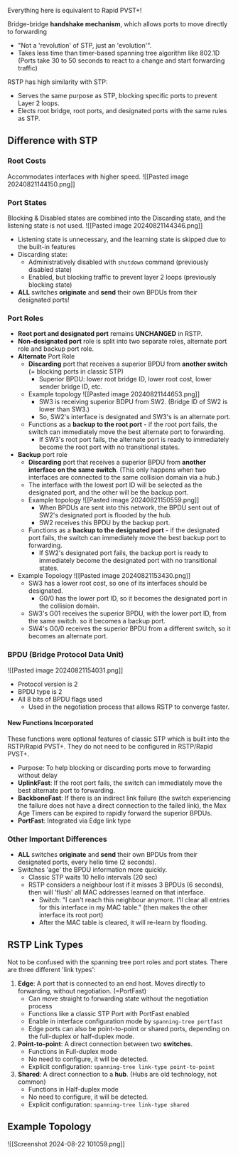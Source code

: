 Everything here is equivalent to Rapid PVST+!

Bridge-bridge **handshake mechanism**, which allows ports to move directly to forwarding
- "Not a 'revolution' of STP, just an 'evolution'".
- Takes less time than timer-based spanning tree algorithm like 802.1D (Ports take 30 to 50 seconds to react to a change and start forwarding traffic)

RSTP has high similarity with STP:
- Serves the same purpose as STP, blocking specific ports to prevent Layer 2 loops.
- Elects root bridge, root ports, and designated ports with the same rules as STP.
## Difference with STP
### Root Costs 
Accommodates interfaces with higher speed.
![[Pasted image 20240821144150.png]]
### Port States
Blocking & Disabled states are combined into the Discarding state, and the listening state is not used.
![[Pasted image 20240821144346.png]]
- Listening state is unnecessary, and the learning state is skipped due to the built-in features
- Discarding state:
	- Administratively disabled with `shutdown` command (previously disabled state)
	- Enabled, but blocking traffic to prevent layer 2 loops (previously blocking state)
- **ALL** switches **originate** and **send** their own BPDUs from their designated ports!
### Port Roles
- **Root port and designated port** remains **UNCHANGED** in RSTP.
- **Non-designated port** role is split into two separate roles, alternate port role and backup port role.
- **Alternate** Port Role
	- **Discarding** port that receives a superior BPDU from **another switch** (= blocking ports in classic STP)
		- Superior BPDU: lower root bridge ID, lower root cost, lower sender bridge ID, etc.
	- Example topology ![[Pasted image 20240821144653.png]]
		- SW3 is receiving superior BDPU from SW2. (Bridge ID of SW2 is lower than SW3.)
		- So, SW2's interface is designated and SW3's is an alternate port.
	- Functions as a **backup to the root port** - if the root port fails, the switch can immediately move the best alternate port to forwarding.
		- If SW3's root port fails, the alternate port is ready to immediately become the root port with no transitional states.
- **Backup** port role
	- **Discarding** port that receives a superior BPDU from **another interface on the same switch**. (This only happens when two interfaces are connected to the same collision domain via a hub.)
	- The interface with the lowest port ID will be selected as the designated port, and the other will be the backup port.
	- Example topology ![[Pasted image 20240821150559.png]]
		- When BPDUs are sent into this network, the BPDU sent out of SW2's designated port is flooded by the hub.
		- SW2 receives this BPDU by the backup port.
	- Functions as a **backup to the designated port** - if the designated port fails, the switch can immediately move the best backup port to forwarding.
		- If SW2's designated port fails, the backup port is ready to immediately become the designated port with no transitional states.
- Example Topology ![[Pasted image 20240821153430.png]]
	- SW3 has a lower root cost, so one of its interfaces should be designated.
		- G0/0 has the lower port ID, so it becomes the designated port in the collision domain.
	- SW3's G01 receives the superior BPDU, with the lower port ID, from the same switch. so it becomes a backup port.
	- SW4's G0/0 receives the superior BPDU from a different switch, so it becomes an alternate port.
### BPDU (Bridge Protocol Data Unit)
![[Pasted image 20240821154031.png]]
- Protocol version is 2
- BPDU type is 2
- All 8 bits of BPDU flags used 
	- Used in the negotiation process that allows RSTP to converge faster.
#### New Functions Incorporated
These functions were optional features of classic STP which is built into the RSTP/Rapid PVST+. They do not need to be configured in RSTP/Rapid PVST+.
- Purpose: To help blocking or discarding ports move to forwarding without delay
- **UplinkFast**: If the root port fails, the switch can  immediately move the best alternate port to forwarding.
- **BackboneFast**: If there is an indirect link failure (the switch experiencing the failure does not have a direct connection to the failed link), the Max Age Timers can be expired to rapidly forward the superior BPDUs.
- **PortFast**: Integrated via Edge link type
### Other Important Differences
- **ALL** switches **originate** and **send** their own BPDUs from their designated ports, every hello time (2 seconds).
- Switches 'age' the BPDU information more quickly. 
	- Classic STP waits 10 hello intervals (20 sec)
	- RSTP considers a neighbour lost if it misses 3 BPDUs (6 seconds), then will 'flush' all MAC addresses learned on that interface.
		- Switch: "I can't reach this neighbour anymore. I'll clear all entries for this interface in my MAC table." (then makes the other interface its root port)
		- After the MAC table is cleared, it will re-learn by flooding.
## RSTP Link Types
Not to be confused with the spanning tree port roles and port states. There are three different 'link types':
1. **Edge**: A port that is connected to an end host. Moves directly to forwarding, without negotiation. (=PortFast)
	- Can move straight to forwarding state without the negotiation process
	- Functions like a classic STP Port with PortFast enabled
	- Enable in interface configuration mode by `spanning-tree portfast`
	- Edge ports can also be point-to-point or shared ports, depending on the full-duplex or half-duplex mode.
1. **Point-to-point**: A direct connection between two **switches**.
	- Functions in Full-duplex mode
	- No need to configure, it will be detected.
	- Explicit configuration: `spanning-tree link-type point-to-point`
2. **Shared**: A direct connection to a **hub**. (Hubs are old technology, not common)
	- Functions in Half-duplex mode
	- No need to configure, it will be detected.
	- Explicit configuration: `spanning-tree link-type shared`
## Example Topology
![[Screenshot 2024-08-22 101059.png]]